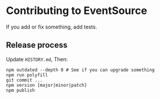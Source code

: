 # Contributing to EventSource

If you add or fix something, add tests.

## Release process

Update `HISTORY.md`, Then:

    npm outdated --depth 0 # See if you can upgrade something
    npm run polyfill
    git commit ...
    npm version [major|minor|patch]
    npm publish
